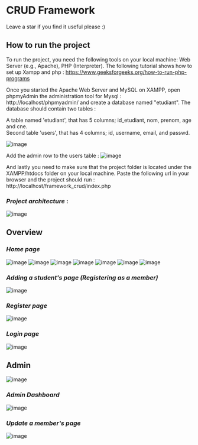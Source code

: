 # CRUD Framework

Leave a star if you find it useful please :)

## How to run the project

To run the project, you need the following tools on your local machine: Web Server (e.g., Apache), PHP (Interpreter).
  The following tutorial shows how to set up Xampp and php : https://www.geeksforgeeks.org/how-to-run-php-programs

Once you started the Apache Web Server and MySQL on XAMPP, open phpmyAdmin the administration tool for Mysql : http://localhost/phpmyadmin/ and create a database named "etudiant".
The database  should contain two tables :  

  A table named 'etudiant', that has 5 columns; id_etudiant, nom, prenom, age and cne.  
  Second table 'users', that has 4 columns; id, username, email, and passwd.

![image](readmeimg/database.png)

  Add the admin row to the users table :
  ![image](readmeimg/admin.png)
  
  And lastly you need to make sure that the project folder is located under the XAMPP/htdocs folder on your local machine.
  Paste the following url in your browser and the project should run : http://localhost/framework_crud/index.php
  
  ### *Project architecture* :
  ![image](readmeimg/architecture.png)

## Overview
### *Home page*
![image](readmeimg/home1.PNG)
![image](readmeimg/home2.PNG)
![image](readmeimg/home3.PNG)
![image](readmeimg/home4.PNG)
![image](readmeimg/home5.PNG)
![image](readmeimg/home6.PNG)
![image](readmeimg/home7.PNG)

### *Adding a student's page (Registering as a member)*
![image](readmeimg/addetudiant.PNG)

### *Register page*
![image](readmeimg/register.PNG)

### *Login page*
![image](readmeimg/login.PNG)

## Admin
![image](readmeimg/loginadmin.PNG)

### *Admin Dashboard*
![image](readmeimg/dashboard.PNG)

### *Update a member's page*
![image](readmeimg/update.PNG)
